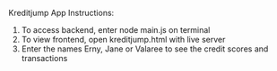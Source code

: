 Kreditjump App Instructions: 
1) To access backend, enter node main.js on terminal
2) To view frontend, open kreditjump.html with live server
3) Enter the names Erny, Jane or Valaree to see the credit scores and transactions
